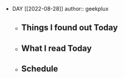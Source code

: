 - DAY [[2022-08-28]]
  author:: geekplux
	- ## Things I found out Today
	- ## What I read Today
	- ## Schedule